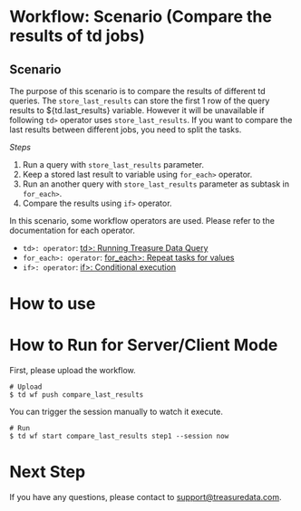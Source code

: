 # Workflow: Scenario (Compare the results of td jobs)

## Scenario

The purpose of this scenario is to compare the results of different td queries.
The `store_last_results` can store the first 1 row of the query results to ${td.last_results} variable. However it will be unavailable if following `td>` operator uses `store_last_results`. If you want to compare the last results between different jobs, you need to split the tasks.

*Steps*
1. Run a query with `store_last_results` parameter.
2. Keep a stored last result to variable using `for_each>` operator.
3. Run an another query with `store_last_results` parameter as subtask in `for_each>`.
4. Compare the results using `if>` operator.

In this scenario, some workflow operators are used. Please refer to the documentation for each operator.

 - `td>: operator`: [td>: Running Treasure Data Query](https://tddocs.atlassian.net/wiki/spaces/PD/pages/1084693/Reference+for+Treasure+Data+Operators#td%3E:)
 - `for_each>: operator`: [for_each>: Repeat tasks for values](https://docs.digdag.io/operators/for_each.html)
 - `if>: operator`: [if>: Conditional execution](https://docs.digdag.io/operators/if.html)

# How to use

# How to Run for Server/Client Mode

First, please upload the workflow.

    # Upload
    $ td wf push compare_last_results

You can trigger the session manually to watch it execute.

    # Run
    $ td wf start compare_last_results step1 --session now


# Next Step

If you have any questions, please contact to support@treasuredata.com.
